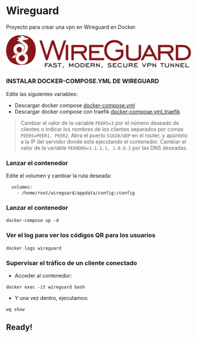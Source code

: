 # Wireguard
Proyecto para crear una vpn en Wireguard en Docker.

![alt text](https://github.com/JuanRodenas/Wireguard/blob/main/wireguard.png)

### INSTALAR DOCKER-COMPOSE.YML DE WIREGUARD
Edite las siguientes variables:

* Descargar docker compose [docker-compose.yml](https://github.com/JuanRodenas/Wireguard/blob/main/docker-compose.yml)
* Descargar docker compose con traefik [docker-compose.yml_traefik](https://github.com/JuanRodenas/Wireguard/blob/main/docker-compose.yml_traefik)

> Cambiar el valor de la variable `PEERS=3` por el número deseado de clientes o indicar los nombres de los clientes separados por comas `PEERS=PEER1, PEER2`.
> Abra el puerto `51820/UDP` en el router, y apúntelo a la IP del servidor donde está ejecutando el contenedor.
> Cambiar el valor de la variable `PEERDNS=1.1.1.1, 1.0.0.1` por las DNS deseadas.

### Lanzar el contenedor
Edite el volumen y cambiar la ruta deseada:
~~~
  volumes:
    - /home/root/wireguard/appdata/config:/config
~~~

### Lanzar el contenedor
~~~
docker-compose up -d
~~~

### Ver el log para ver los códigos QR para los usuarios
~~~
docker logs wireguard
~~~

###  Supervisar el tráfico de un cliente conectado
- Acceder al contenedor:
~~~
docker exec -it wireguard bash
~~~
- Y una vez dentro, ejecutamos:
~~~
wg show
~~~

## Ready!

